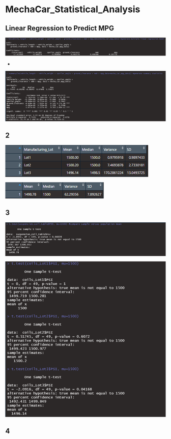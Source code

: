 # MechaCar_Statistical_Analysis

## Linear Regression to Predict MPG

![](Images/LRMcoefficients_Del%231.png)

  - 

![](Images/SummaryStats_Del%231.png)

## 2

![](Images/LotSummary_Del%232.png)

![](Images/totalSummary_Del%232.png)

## 3

![](Images/SampleVSpop_Del%233.png)

![](Images/LotsVSpop_Del%233.png)

## 4
